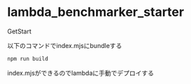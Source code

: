 # lambda_benchmarker_starter
GetStart


以下のコマンドでindex.mjsにbundleする
```zsh
npm run build
```

index.mjsができるのでlambdaに手動でデプロイする